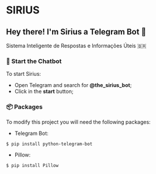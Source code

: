 # SIRIUS
## Hey there! I'm Sirius a Telegram Bot 🤖 

Sistema Inteligente de Respostas e Informações Úteis 🇧🇷

### 💬 Start the Chatbot
To start Sirius:
* Open Telegram and search for **@the_sirius_bot**;
* Click in the **start** button;

### 📦 Packages
To modify this project you will need the following packages:
* Telegram Bot: 
```console
$ pip install python-telegram-bot
```

* Pillow:

```console
$ pip install Pillow
```